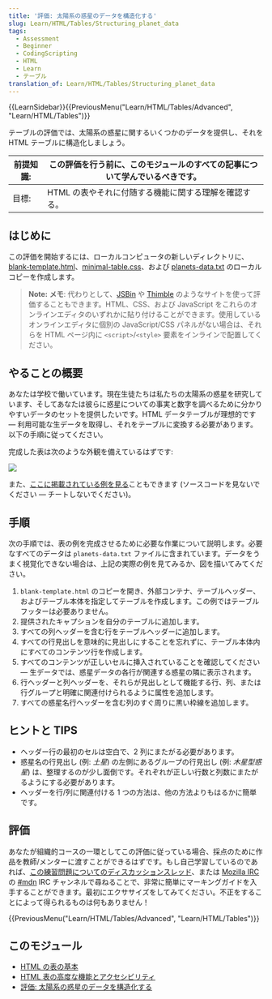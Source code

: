 ```yaml
---
title: '評価: 太陽系の惑星のデータを構造化する'
slug: Learn/HTML/Tables/Structuring_planet_data
tags:
  - Assessment
  - Beginner
  - CodingScripting
  - HTML
  - Learn
  - テーブル
translation_of: Learn/HTML/Tables/Structuring_planet_data
---
```

{{LearnSidebar}}{{PreviousMenu("Learn/HTML/Tables/Advanced", "Learn/HTML/Tables")}}

テーブルの評価では、太陽系の惑星に関するいくつかのデータを提供し、それを HTML テーブルに構造化しましょう。

| 前提知識: | この評価を行う前に、このモジュールのすべての記事について学んでいるべきです。 |
| --------- | ---------------------------------------------------------------------------- |
| 目標:     | HTML の表やそれに付随する機能に関する理解を確認する。                        |

## はじめに

この評価を開始するには、ローカルコンピュータの新しいディレクトリに、[blank-template.html](https://github.com/mdn/learning-area/blob/master/html/tables/assessment-start/blank-template.html)、[minimal-table.css](https://github.com/mdn/learning-area/blob/master/html/tables/assessment-start/minimal-table.css)、および [planets-data.txt](https://github.com/mdn/learning-area/blob/master/html/tables/assessment-start/planets-data.txt) のローカルコピーを作成します。

> **Note:** **メモ**: 代わりとして、[JSBin](https://jsbin.com/) や [Thimble](https://thimble.mozilla.org/) のようなサイトを使って評価することもできます。HTML、CSS、および JavaScript をこれらのオンラインエディタのいずれかに貼り付けることができます。使用しているオンラインエディタに個別の JavaScript/CSS パネルがない場合は、それらを HTML ページ内に `<script>`/`<style>` 要素をインラインで配置してください。

## やることの概要

あなたは学校で働いています。現在生徒たちは私たちの太陽系の惑星を研究しています、そしてあなたは彼らに惑星についての事実と数字を調べるために分かりやすいデータのセットを提供したいです。HTML データテーブルが理想的です — 利用可能な生データを取得し、それをテーブルに変換する必要があります。以下の手順に従ってください。

完成した表は次のような外観を備えているはずです:

![](https://mdn.mozillademos.org/files/14609/assessment-table.png)

また、[ここに掲載されている例を見る](https://mdn.github.io/learning-area/html/tables/assessment-finished/planets-data.html)こともできます (ソースコードを見ないでください — チートしないでください)。

## 手順

次の手順では、表の例を完成させるために必要な作業について説明します。必要なすべてのデータは `planets-data.txt` ファイルに含まれています。データをうまく視覚化できない場合は、上記の実際の例を見てみるか、図を描いてみてください。

1.  `blank-template.html` のコピーを開き、外部コンテナ、テーブルヘッダー、およびテーブル本体を指定してテーブルを作成します。この例ではテーブルフッターは必要ありません。
2.  提供されたキャプションを自分のテーブルに追加します。
3.  すべての列ヘッダーを含む行をテーブルヘッダーに追加します。
4.  すべての行見出しを意味的に見出しにすることを忘れずに、テーブル本体内にすべてのコンテンツ行を作成します。
5.  すべてのコンテンツが正しいセルに挿入されていることを確認してください — 生データでは、惑星データの各行が関連する惑星の隣に表示されます。
6.  行ヘッダーと列ヘッダーを、それらが見出しとして機能する行、列、または行グループと明確に関連付けられるように属性を追加します。
7.  すべての惑星名行ヘッダーを含む列のすぐ周りに黒い枠線を追加します。

## ヒントと TIPS

- ヘッダー行の最初のセルは空白で、2 列にまたがる必要があります。
- 惑星名の行見出し (例: _土星_) の左側にあるグループの行見出し (例: _木星型惑星_) は、整理するのが少し面倒です。それぞれが正しい行数と列数にまたがるようにする必要があります。
- ヘッダーを行/列に関連付ける 1 つの方法は、他の方法よりもはるかに簡単です。

## 評価

あなたが組織的コースの一環としてこの評価に従っている場合、採点のために作品を教師/メンターに渡すことができるはずです。もし自己学習しているのであれば、[この練習問題についてのディスカッションスレッド](https://discourse.mozilla.org/t/structuring-planet-data-assessment/24680)、または [Mozilla IRC](https://wiki.mozilla.org/IRC) の [#mdn](irc://irc.mozilla.org/mdn) IRC チャンネルで尋ねることで、非常に簡単にマーキングガイドを入手することができます。最初にエクササイズをしてみてください。不正をすることによって得られるものは何もありません！

{{PreviousMenu("Learn/HTML/Tables/Advanced", "Learn/HTML/Tables")}}

## このモジュール

- [HTML の表の基本](/ja/docs/Learn/HTML/Tables/Basics)
- [HTML 表の高度な機能とアクセシビリティ](/ja/docs/Learn/HTML/Tables/Advanced)
- [評価: 太陽系の惑星のデータを構造化する](/ja/docs/Learn/HTML/Tables/Structuring_planet_data)
